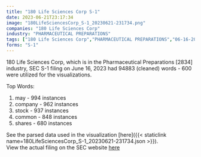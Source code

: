 ```yaml
---
title: "180 Life Sciences Corp S-1"
date: 2023-06-21T23:17:34
image: "180LifeSciencesCorp_S-1_20230621-231734.png"
companies: "180 Life Sciences Corp"
industry: "PHARMACEUTICAL PREPARATIONS"
tags: ["180 Life Sciences Corp","PHARMACEUTICAL PREPARATIONS","06-16-2023","S-1"]
forms: "S-1"
---
```

180 Life Sciences Corp, which is in the Pharmaceutical Preparations [2834] industry, SEC S-1 filing on June 16, 2023 had 94883 (cleaned) words - 600 were utilized for the visualizations.

Top Words:
1. may - 994 instances
2. company - 962 instances
3. stock - 937 instances
4. common - 848 instances
5. shares - 680 instances


See the parsed data used in the visualization [here]({{< staticlink name=180LifeSciencesCorp_S-1_20230621-231734.json >}}).  
View the actual filing on the SEC website [here](https://www.sec.gov/Archives/edgar/data/1690080/0001213900-23-049728.txt)